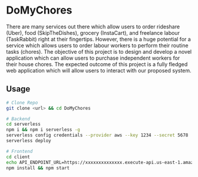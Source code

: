# DoMyChores
There are many services out there which allow users to order rideshare (Uber), food (SkipTheDishes), grocery (InstaCart), and freelance labour (TaskRabbit) right at their fingertips. However, there is a huge potential for a service which allows users to order labour workers to perform their routine tasks (chores). The objective of this project is to design and develop a novel application which can allow users to purchase independent workers for their house chores. The expected outcome of this project is a fully fledged web application which will allow users to interact with our proposed system. 

## Usage
```sh
# Clone Repo
git clone <url> && cd DoMyChores

# Backend
cd serverless
npm i && npm i serverless -g
serverless config credentials --provider aws --key 1234 --secret 5678
serverless deploy

# Frontend
cd client
echo API_ENDPOINT_URL=https://xxxxxxxxxxxxxx.execute-api.us-east-1.amazonaws.com/dev > .env
npm install && npm start
```